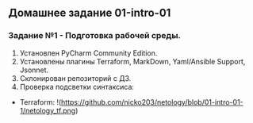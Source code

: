 ## Домашнее задание 01-intro-01

### Задание №1 - Подготовка рабочей среды.

1. Установлен PyCharm Community Edition.
2. Установлены плагины Terraform, MarkDown, Yaml/Ansible Support, Jsonnet.
3. Склонирован репозиторий с ДЗ.
4. Проверка подсветки синтаксиса:

- Terraform:
!(https://github.com/nicko203/netology/blob/01-intro-01-1/netology_tf.png)
